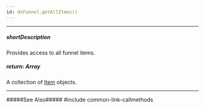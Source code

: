 ```yaml
---
id: dxFunnel.getAllItems()
---
```

---
##### shortDescription
Provides access to all funnel items.

##### return: Array<dxFunnelItem>
A collection of [Item](/api-reference/20%20Data%20Visualization%20Widgets/dxFunnel/6%20Item '/Documentation/ApiReference/UI_Components/dxFunnel/Item/') objects.

---
#####See Also#####
#include common-link-callmethods
